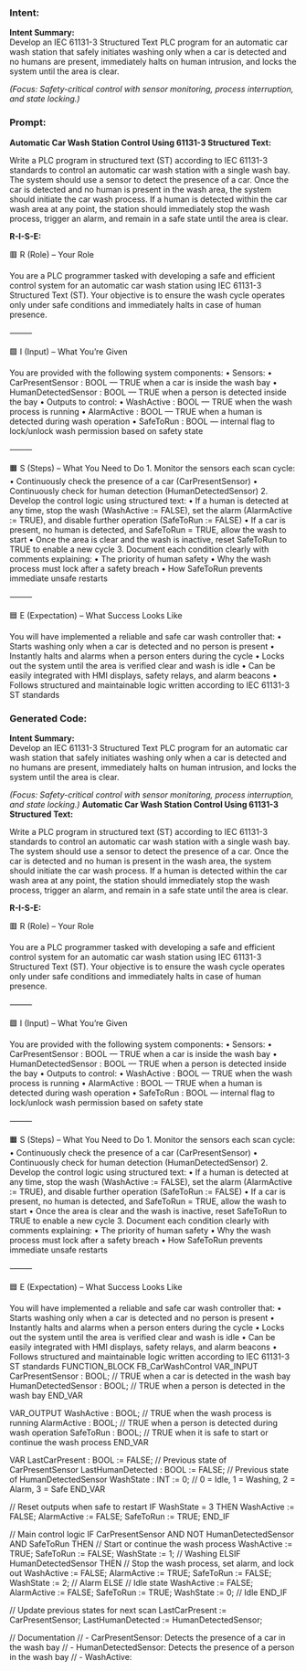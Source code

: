 ### Intent:
**Intent Summary:**  
Develop an IEC 61131-3 Structured Text PLC program for an automatic car wash station that safely initiates washing only when a car is detected and no humans are present, immediately halts on human intrusion, and locks the system until the area is clear.  

*(Focus: Safety-critical control with sensor monitoring, process interruption, and state locking.)*

### Prompt:
**Automatic Car Wash Station Control Using 61131-3 Structured Text:**

Write a PLC program in structured text (ST) according to IEC 61131-3 standards to control an automatic car wash station with a single wash bay. The system should use a sensor to detect the presence of a car. Once the car is detected and no human is present in the wash area, the system should initiate the car wash process. If a human is detected within the car wash area at any point, the station should immediately stop the wash process, trigger an alarm, and remain in a safe state until the area is clear.

**R-I-S-E:**

🟥 R (Role) – Your Role

You are a PLC programmer tasked with developing a safe and efficient control system for an automatic car wash station using IEC 61131-3 Structured Text (ST). Your objective is to ensure the wash cycle operates only under safe conditions and immediately halts in case of human presence.

⸻

🟩 I (Input) – What You’re Given

You are provided with the following system components:
	•	Sensors:
	•	CarPresentSensor : BOOL — TRUE when a car is inside the wash bay
	•	HumanDetectedSensor : BOOL — TRUE when a person is detected inside the bay
	•	Outputs to control:
	•	WashActive : BOOL — TRUE when the wash process is running
	•	AlarmActive : BOOL — TRUE when a human is detected during wash operation
	•	SafeToRun : BOOL — internal flag to lock/unlock wash permission based on safety state

⸻

🟧 S (Steps) – What You Need to Do
	1.	Monitor the sensors each scan cycle:
	•	Continuously check the presence of a car (CarPresentSensor)
	•	Continuously check for human detection (HumanDetectedSensor)
	2.	Develop the control logic using structured text:
	•	If a human is detected at any time, stop the wash (WashActive := FALSE), set the alarm (AlarmActive := TRUE), and disable further operation (SafeToRun := FALSE)
	•	If a car is present, no human is detected, and SafeToRun = TRUE, allow the wash to start
	•	Once the area is clear and the wash is inactive, reset SafeToRun to TRUE to enable a new cycle
	3.	Document each condition clearly with comments explaining:
	•	The priority of human safety
	•	Why the wash process must lock after a safety breach
	•	How SafeToRun prevents immediate unsafe restarts

⸻

🟦 E (Expectation) – What Success Looks Like

You will have implemented a reliable and safe car wash controller that:
	•	Starts washing only when a car is detected and no person is present
	•	Instantly halts and alarms when a person enters during the cycle
	•	Locks out the system until the area is verified clear and wash is idle
	•	Can be easily integrated with HMI displays, safety relays, and alarm beacons
	•	Follows structured and maintainable logic written according to IEC 61131-3 ST standards

### Generated Code:
**Intent Summary:**  
Develop an IEC 61131-3 Structured Text PLC program for an automatic car wash station that safely initiates washing only when a car is detected and no humans are present, immediately halts on human intrusion, and locks the system until the area is clear.  

*(Focus: Safety-critical control with sensor monitoring, process interruption, and state locking.)*
**Automatic Car Wash Station Control Using 61131-3 Structured Text:**

Write a PLC program in structured text (ST) according to IEC 61131-3 standards to control an automatic car wash station with a single wash bay. The system should use a sensor to detect the presence of a car. Once the car is detected and no human is present in the wash area, the system should initiate the car wash process. If a human is detected within the car wash area at any point, the station should immediately stop the wash process, trigger an alarm, and remain in a safe state until the area is clear.

**R-I-S-E:**

🟥 R (Role) – Your Role

You are a PLC programmer tasked with developing a safe and efficient control system for an automatic car wash station using IEC 61131-3 Structured Text (ST). Your objective is to ensure the wash cycle operates only under safe conditions and immediately halts in case of human presence.

⸻

🟩 I (Input) – What You’re Given

You are provided with the following system components:
	•	Sensors:
	•	CarPresentSensor : BOOL — TRUE when a car is inside the wash bay
	•	HumanDetectedSensor : BOOL — TRUE when a person is detected inside the bay
	•	Outputs to control:
	•	WashActive : BOOL — TRUE when the wash process is running
	•	AlarmActive : BOOL — TRUE when a human is detected during wash operation
	•	SafeToRun : BOOL — internal flag to lock/unlock wash permission based on safety state

⸻

🟧 S (Steps) – What You Need to Do
	1.	Monitor the sensors each scan cycle:
	•	Continuously check the presence of a car (CarPresentSensor)
	•	Continuously check for human detection (HumanDetectedSensor)
	2.	Develop the control logic using structured text:
	•	If a human is detected at any time, stop the wash (WashActive := FALSE), set the alarm (AlarmActive := TRUE), and disable further operation (SafeToRun := FALSE)
	•	If a car is present, no human is detected, and SafeToRun = TRUE, allow the wash to start
	•	Once the area is clear and the wash is inactive, reset SafeToRun to TRUE to enable a new cycle
	3.	Document each condition clearly with comments explaining:
	•	The priority of human safety
	•	Why the wash process must lock after a safety breach
	•	How SafeToRun prevents immediate unsafe restarts

⸻

🟦 E (Expectation) – What Success Looks Like

You will have implemented a reliable and safe car wash controller that:
	•	Starts washing only when a car is detected and no person is present
	•	Instantly halts and alarms when a person enters during the cycle
	•	Locks out the system until the area is verified clear and wash is idle
	•	Can be easily integrated with HMI displays, safety relays, and alarm beacons
	•	Follows structured and maintainable logic written according to IEC 61131-3 ST standards
FUNCTION_BLOCK FB_CarWashControl
VAR_INPUT
    CarPresentSensor : BOOL; // TRUE when a car is detected in the wash bay
    HumanDetectedSensor : BOOL; // TRUE when a person is detected in the wash bay
END_VAR

VAR_OUTPUT
    WashActive : BOOL; // TRUE when the wash process is running
    AlarmActive : BOOL; // TRUE when a person is detected during wash operation
    SafeToRun : BOOL; // TRUE when it is safe to start or continue the wash process
END_VAR

VAR
    LastCarPresent : BOOL := FALSE; // Previous state of CarPresentSensor
    LastHumanDetected : BOOL := FALSE; // Previous state of HumanDetectedSensor
    WashState : INT := 0; // 0 = Idle, 1 = Washing, 2 = Alarm, 3 = Safe
END_VAR

// Reset outputs when safe to restart
IF WashState = 3 THEN
    WashActive := FALSE;
    AlarmActive := FALSE;
    SafeToRun := TRUE;
END_IF

// Main control logic
IF CarPresentSensor AND NOT HumanDetectedSensor AND SafeToRun THEN
    // Start or continue the wash process
    WashActive := TRUE;
    SafeToRun := FALSE;
    WashState := 1; // Washing
ELSIF HumanDetectedSensor THEN
    // Stop the wash process, set alarm, and lock out
    WashActive := FALSE;
    AlarmActive := TRUE;
    SafeToRun := FALSE;
    WashState := 2; // Alarm
ELSE
    // Idle state
    WashActive := FALSE;
    AlarmActive := FALSE;
    SafeToRun := TRUE;
    WashState := 0; // Idle
END_IF

// Update previous states for next scan
LastCarPresent := CarPresentSensor;
LastHumanDetected := HumanDetectedSensor;

// Documentation
// - CarPresentSensor: Detects the presence of a car in the wash bay
// - HumanDetectedSensor: Detects the presence of a person in the wash bay
// - WashActive:
